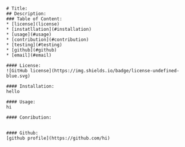 
    # Title:
    ## Description: 
    ### Table of Content:
    * [license](license)
    * [instatllation](#installation)
    * [usage](#usage)
    * [contribution](#contribution)
    * [testing](#testing)
    * [github](#github)
    * [email](#email)

    #### License:
    ![GitHub license](https://img.shields.io/badge/license-undefined-blue.svg)

    #### Installation:
    hello

    #### Usage:
    hi

    #### Conribution:
    

    #### Github:
    [github profile](https://github.com/hi)

    
